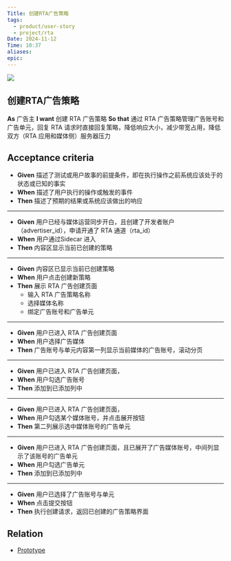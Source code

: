 ```yaml
---
Title: 创建RTA广告策略
tags:
  - product/user-story
  - project/rta
Date: 2024-11-12
Time: 10:37
aliases: 
epic:
---
```

![](https://img.shields.io/badge/priority-high-blue)
## 创建RTA广告策略

**As** 广告主
**I want** 创建 RTA 广告策略
**So that** 通过 RTA 广告策略管理广告账号和广告单元，回复 RTA 请求时直接回复策略，降低响应大小，减少带宽占用，降低双方（RTA 应用和媒体侧）服务器压力

## Acceptance criteria

* **Given** 描述了测试或用户故事的前提条件，即在执行操作之前系统应该处于的状态或已知的事实
* **When** 描述了用户执行的操作或触发的事件
* **Then** 描述了预期的结果或系统应该做出的响应
---
* **Given** 用户已经与媒体运营同步开白，且创建了开发者账户（advertiser_id），申请开通了 RTA 通道（rta_id）
* **When** 用户通过Sidecar 进入
* **Then** 内容区显示当前已创建的策略
---
* **Given** 内容区已显示当前已创建策略
* **When** 用户点击创建新策略
* **Then** 展示 RTA 广告创建页面
	* 输入 RTA 广告策略名称
	* 选择媒体名称
	* 绑定广告账号和广告单元
---
* **Given** 用户已进入 RTA 广告创建页面
* **When** 用户选择广告媒体
* **Then** 广告账号与单元内容第一列显示当前媒体的广告账号，滚动分页
---
* **Given** 用户已进入 RTA 广告创建页面，
* **When** 用户勾选广告账号
* **Then** 添加到已添加列中
---
* **Given** 用户已进入 RTA 广告创建页面，
* **When** 用户勾选某个媒体账号，并点击展开按钮
* **Then** 第二列展示选中媒体账号的广告单元
---
* **Given** 用户已进入 RTA 广告创建页面，且已展开了广告媒体账号，中间列显示了该账号的广告单元
* **When** 用户勾选广告单元
* **Then** 添加到已添加列中
---
* **Given** 用户已选择了广告账号与单元
* **When** 点击提交按钮
* **Then** 执行创建请求，返回已创建的广告策略界面
## Relation

* [Prototype](https://www.processon.com/embed/67332df46b5a4a4addbd8fd1?cid=67332df46b5a4a4addbd8fd4)